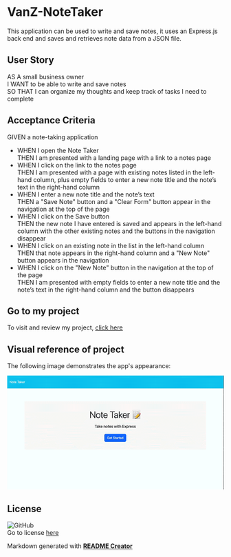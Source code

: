 # VanZ-NoteTaker

This application can be used to write and save notes, it uses an Express.js back end and saves and retrieves note data from a JSON file.


## User Story

AS A small business owner<br>
I WANT to be able to write and save notes<br>
SO THAT I can organize my thoughts and keep track of tasks I need to complete


## Acceptance Criteria

GIVEN a note-taking application<br>
* WHEN I open the Note Taker<br>
THEN I am presented with a landing page with a link to a notes page<br>
* WHEN I click on the link to the notes page<br>
THEN I am presented with a page with existing notes listed in the left-hand column, plus empty fields to enter a new note title and the note’s text in the right-hand column<br>
* WHEN I enter a new note title and the note’s text<br>
THEN a "Save Note" button and a "Clear Form" button appear in the navigation at the top of the page<br>
* WHEN I click on the Save button<br>
THEN the new note I have entered is saved and appears in the left-hand column with the other existing notes and the buttons in the navigation disappear<br>
* WHEN I click on an existing note in the list in the left-hand column<br>
THEN that note appears in the right-hand column and a "New Note" button appears in the navigation<br>
* WHEN I click on the "New Note" button in the navigation at the top of the page<br>
THEN I am presented with empty fields to enter a new note title and the note’s text in the right-hand column and the button disappears


## Go to my project
  
To visit and review my project, [click here](https://github.com/VanZittle/VanZ-NoteTaker)

## Visual reference of project
The following image demonstrates the app's appearance:
  
<!-- [This app can be run in Terminal with npm i / npm start](./assets/challenge_appReference.gif) -->
  
![](./assets/challenge_appReference.gif)

## License
![GitHub](https://img.shields.io/github/license/VanZittle/VanZ-NoteTaker?style=for-the-badge)<br> Go to license [here](https://github.com/VanZittle/VanZ-NoteTaker/blob/main/LICENSE)
  
Markdown generated with **[README Creator](https://github.com/VanZittle/module9-challenge-ReadmeGenerator)**